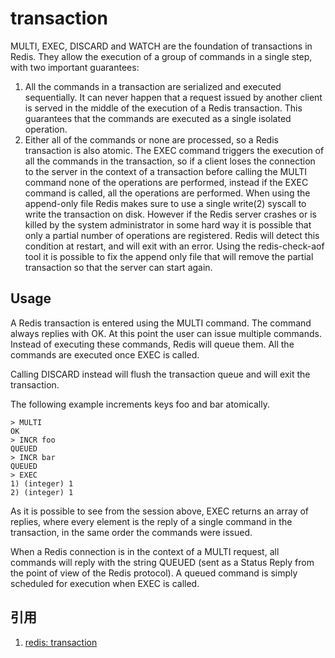 # transaction

MULTI, EXEC, DISCARD and WATCH are the foundation of transactions in Redis. They allow the execution of a group of commands in a single step, with two important guarantees:

1. All the commands in a transaction are serialized and executed sequentially. It can never happen that a request issued by another client is served in the middle of the execution of a Redis transaction. This guarantees that the commands are executed as a single isolated operation.
1. Either all of the commands or none are processed, so a Redis transaction is also atomic. The EXEC command triggers the execution of all the commands in the transaction, so if a client loses the connection to the server in the context of a transaction before calling the MULTI command none of the operations are performed, instead if the EXEC command is called, all the operations are performed. When using the append-only file Redis makes sure to use a single write(2) syscall to write the transaction on disk. However if the Redis server crashes or is killed by the system administrator in some hard way it is possible that only a partial number of operations are registered. Redis will detect this condition at restart, and will exit with an error. Using the redis-check-aof tool it is possible to fix the append only file that will remove the partial transaction so that the server can start again.

## Usage

A Redis transaction is entered using the MULTI command. The command always replies with OK. At this point the user can issue multiple commands. Instead of executing these commands, Redis will queue them. All the commands are executed once EXEC is called.

Calling DISCARD instead will flush the transaction queue and will exit the transaction.

The following example increments keys foo and bar atomically.

```
> MULTI
OK
> INCR foo
QUEUED
> INCR bar
QUEUED
> EXEC
1) (integer) 1
2) (integer) 1
```

As it is possible to see from the session above, EXEC returns an array of replies, where every element is the reply of a single command in the transaction, in the same order the commands were issued.

When a Redis connection is in the context of a MULTI request, all commands will reply with the string QUEUED (sent as a Status Reply from the point of view of the Redis protocol). A queued command is simply scheduled for execution when EXEC is called.

## 引用

1. [redis: transaction](https://redis.io/topics/transactions)